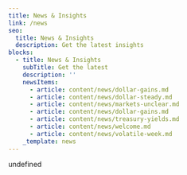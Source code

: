 ```yaml
---
title: News & Insights
link: /news
seo:
  title: News & Insights
  description: Get the latest insights
blocks:
  - title: News & Insights
    subTitle: Get the latest
    description: ''
    newsItems:
      - article: content/news/dollar-gains.md
      - article: content/news/dollar-steady.md
      - article: content/news/markets-unclear.md
      - article: content/news/dollar-gains.md
      - article: content/news/treasury-yields.md
      - article: content/news/welcome.md
      - article: content/news/volatile-week.md
    _template: news
---
```


undefined
